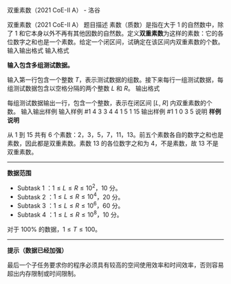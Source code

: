 



双重素数（2021 CoE-II A） - 洛谷














双重素数（2021 CoE-II A）
题目描述
素数（质数）是指在大于 $1$ 的自然数中，除了 $1$ 和它本身以外不再有其他因数的自然数。定义**双重素数**为这样的素数：它的各位数字之和也是一个素数。给定一个闭区间，试确定在该区间内双重素数的个数。
输入输出格式
输入格式

**输入包含多组测试数据。**

输入第一行包含一个整数 $T$，表示测试数据的组数。接下来每行一组测试数据，每组测试数据包含以空格分隔的两个整数 $L$ 和 $R$。
输出格式

每组测试数据输出一行，包含一个整数，表示在闭区间 $[L,\ R]$ 内双重素数的个数。
输入输出样例
输入样例 #1
4
3 3
4 4
1 5
1 15
输出样例 #1
1
0
3
5
说明
**样例说明**

从 $1$ 到 $15$ 共有 $6$ 个素数：$2$，$3$，$5$，$7$，$11$，$13$。前五个素数各自的数字之和也是素数，因此都是双重素数。素数 $13$ 的各位数字之和为 $4$，不是素数，故 $13$ 不是双重素数。

------------


**数据范围**

- Subtask $1$ ：$1 \le L \le R \le 10^2$，$10$ 分。
- Subtask $2$ ：$1 \le L \le R \le 10^4$，$20$ 分。
- Subtask $3$ ：$1 \le L \le R \le 10^6$，$60$ 分。
- Subtask $4$ ：$1 \le L \le R \le 10^8$，$10$ 分。

对于 $100\%$ 的数据，$1 \le T \le 100$。


------------

**提示（数据已经加强）**

最后一个子任务要求你的程序必须具有较高的空间使用效率和时间效率，否则容易超出内存限制或时间限制。






